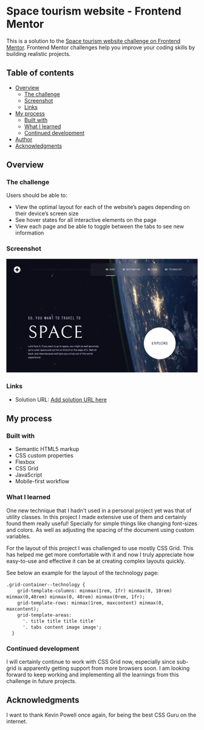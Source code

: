 # Space tourism website - Frontend Mentor

This is a solution to the [Space tourism website challenge on Frontend Mentor](https://www.frontendmentor.io/challenges/space-tourism-multipage-website-gRWj1URZ3). Frontend Mentor challenges help you improve your coding skills by building realistic projects.

## Table of contents

- [Overview](about:blank#overview)
    - [The challenge](about:blank#the-challenge)
    - [Screenshot](about:blank#screenshot)
    - [Links](about:blank#links)
- [My process](about:blank#my-process)
    - [Built with](about:blank#built-with)
    - [What I learned](about:blank#what-i-learned)
    - [Continued development](about:blank#continued-development)
- [Author](about:blank#author)
- [Acknowledgments](about:blank#acknowledgments)

## Overview

### The challenge

Users should be able to:

- View the optimal layout for each of the website’s pages depending on their device’s screen size
- See hover states for all interactive elements on the page
- View each page and be able to toggle between the tabs to see new information

### Screenshot

![screenshot-space-tourism.png](screenshot-space-tourism.png)

### Links

- Solution URL: [Add solution URL here](https://your-solution-url.com/)

## My process

### Built with

- Semantic HTML5 markup
- CSS custom properties
- Flexbox
- CSS Grid
- JavaScript
- Mobile-first workflow

### What I learned

One new technique that I hadn't used in a personal project yet was that of utility classes. In this project I made extensive use of them and certainly found them really useful! Specially for simple things like changing font-sizes and colors. As well as adjusting the spacing of the document using custom variables.

For the layout of this project I was challenged to use mostly CSS Grid. This has helped me get more comfortable with it and now I truly appreciate how easy-to-use and effective it can be at creating complex layouts quickly.

See below an example for the layout of the technology page:

```
.grid-container--technology {
    grid-template-columns: minmax(1rem, 1fr) minmax(0, 10rem) minmax(0,40rem) minmax(0, 40rem) minmax(0rem, 1fr);
    grid-template-rows: minmax(1rem, maxcontent) minmax(0, maxcontent);
    grid-template-areas:
      '. title title title title'
      '. tabs content image image';
  }
```

### Continued development

I will certainly continue to work with CSS Grid now, especially since sub-grid is apparently getting support from more browsers soon. I am looking forward to keep working and implementing all the learnings from this challenge in future projects.

## Acknowledgments

I want to thank Kevin Powell once again, for being the best CSS Guru on the internet.
